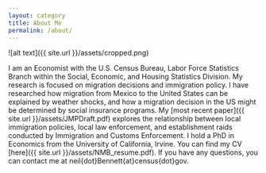 ```yaml
---
layout: category
title: About Me
permalink: /about/
---
```


![alt text]({{ site.url }}/assets/cropped.png)

I am an Economist with the U.S. Census Bureau, Labor Force Statistics Branch within the Social, Economic, and Housing Statistics Division. My research is focused on migration decisions and immigration policy. I have researched how migration from Mexico to the United States can be explained by weather shocks, and how a migration decision in the US might be determined by social insurance programs. My [most recent paper]({{ site.url }}/assets/JMPDraft.pdf) explores the relationship between local immigration policies, local law enforcement, and establishment raids conducted by Immigration and Customs Enforcement. I hold a PhD in Economics from the University of California, Irvine. You can find my CV [here]({{ site.url }}/assets/NMB_resume.pdf). If you have any questions, you can contact me at neil{dot}Bennett{at}census{dot}gov.
